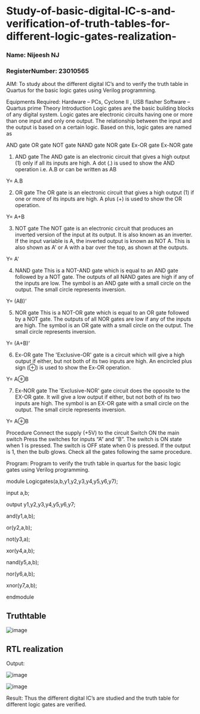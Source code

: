 # Study-of-basic-digital-IC-s-and-verification-of-truth-tables-for-different-logic-gates-realization-

### Name: Nijeesh NJ

### RegisterNumber: 23010565 

 AIM:
To study about the different digital IC’s and to verify the truth table in Quartus for the basic logic gates using Verilog programming.

Equipments Required:
Hardware – PCs, Cyclone II , USB flasher
Software – Quartus prime
Theory
Introduction
Logic gates are the basic building blocks of any digital system. Logic gates are electronic circuits having one or more than one input and only one output. The relationship between the input and the output is based on a certain logic. Based on this, logic gates are named as

AND gate
OR gate
NOT gate
NAND gate
NOR gate
Ex-OR gate
Ex-NOR gate
1) AND gate
The AND gate is an electronic circuit that gives a high output (1) only if all its inputs are high. A dot (.) is used to show the AND operation i.e. A.B or can be written as AB

Y= A.B

2) OR gate
The OR gate is an electronic circuit that gives a high output (1) if one or more of its inputs are high. A plus (+) is used to show the OR operation.

Y= A+B

3) NOT gate
The NOT gate is an electronic circuit that produces an inverted version of the input at its output. It is also known as an inverter. If the input variable is A, the inverted output is known as NOT A. This is also shown as A' or A with a bar over the top, as shown at the outputs.

Y= A'

4) NAND gate
This is a NOT-AND gate which is equal to an AND gate followed by a NOT gate. The outputs of all NAND gates are high if any of the inputs are low. The symbol is an AND gate with a small circle on the output. The small circle represents inversion.

Y= (AB)’

5) NOR gate
This is a NOT-OR gate which is equal to an OR gate followed by a NOT gate. The outputs of all NOR gates are low if any of the inputs are high. The symbol is an OR gate with a small circle on the output. The small circle represents inversion.

Y= (A+B)’

6) Ex-OR gate
The 'Exclusive-OR' gate is a circuit which will give a high output if either, but not both of its two inputs are high. An encircled plus sign (⊕) is used to show the Ex-OR operation.

Y= A⊕B

7) Ex-NOR gate
The 'Exclusive-NOR' gate circuit does the opposite to the EX-OR gate. It will give a low output if either, but not both of its two inputs are high. The symbol is an EX-OR gate with a small circle on the output. The small circle represents inversion.

Y= A⊕B

Procedure
Connect the supply (+5V) to the circuit
Switch ON the main switch
Press the switches for inputs “A” and “B”. The switch is ON state when 1 is pressed. The switch is OFF state when 0 is pressed.
If the output is 1, then the bulb glows.
Check all the gates following the same procedure.

Program:
Program to verify the truth table in quartus for the basic logic gates using Verilog programming.

module Logicgates(a,b,y1,y2,y3,y4,y5,y6,y7);

input a,b;

output y1,y2,y3,y4,y5,y6,y7;

and(y1,a,b);

or(y2,a,b);

not(y3,a);

xor(y4,a,b);

nand(y5,a,b);

nor(y6,a,b);

xnor(y7,a,b);

endmodule


## Truthtable

![image](https://github.com/Nijeesh-bit/Study-of-basic-digital-IC-s-and-verification-of-truth-tables-for-different-logic-gates-realization-/assets/89188014/c3bd6bf2-8150-4534-97b1-666a54941a7f)

## RTL realization
Output:

![image](https://github.com/Nijeesh-bit/Study-of-basic-digital-IC-s-and-verification-of-truth-tables-for-different-logic-gates-realization-/assets/89188014/042617b1-c495-4b71-879b-1666eb25c55d)

![image](https://github.com/Nijeesh-bit/Study-of-basic-digital-IC-s-and-verification-of-truth-tables-for-different-logic-gates-realization-/assets/89188014/a1d61fcc-a54c-4183-8ef1-f44b91acc4d3)


Result:
Thus the different digital IC’s are studied and the truth table for different logic gates are verified.
